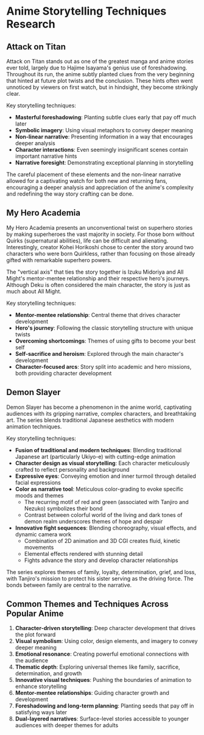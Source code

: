 # Anime Storytelling Techniques Research

## Attack on Titan

Attack on Titan stands out as one of the greatest manga and anime stories ever told, largely due to Hajime Isayama's genius use of foreshadowing. Throughout its run, the anime subtly planted clues from the very beginning that hinted at future plot twists and the conclusion. These hints often went unnoticed by viewers on first watch, but in hindsight, they become strikingly clear.

Key storytelling techniques:
- **Masterful foreshadowing**: Planting subtle clues early that pay off much later
- **Symbolic imagery**: Using visual metaphors to convey deeper meaning
- **Non-linear narrative**: Presenting information in a way that encourages deeper analysis
- **Character interactions**: Even seemingly insignificant scenes contain important narrative hints
- **Narrative foresight**: Demonstrating exceptional planning in storytelling

The careful placement of these elements and the non-linear narrative allowed for a captivating watch for both new and returning fans, encouraging a deeper analysis and appreciation of the anime's complexity and redefining the way story crafting can be done.

## My Hero Academia

My Hero Academia presents an unconventional twist on superhero stories by making superheroes the vast majority in society. For those born without Quirks (supernatural abilities), life can be difficult and alienating. Interestingly, creator Kohei Horikoshi chose to center the story around two characters who were born Quirkless, rather than focusing on those already gifted with remarkable superhero powers.

The "vertical axis" that ties the story together is Izuku Midoriya and All Might's mentor-mentee relationship and their respective hero's journeys. Although Deku is often considered the main character, the story is just as much about All Might.

Key storytelling techniques:
- **Mentor-mentee relationship**: Central theme that drives character development
- **Hero's journey**: Following the classic storytelling structure with unique twists
- **Overcoming shortcomings**: Themes of using gifts to become your best self
- **Self-sacrifice and heroism**: Explored through the main character's development
- **Character-focused arcs**: Story split into academic and hero missions, both providing character development

## Demon Slayer

Demon Slayer has become a phenomenon in the anime world, captivating audiences with its gripping narrative, complex characters, and breathtaking art. The series blends traditional Japanese aesthetics with modern animation techniques.

Key storytelling techniques:
- **Fusion of traditional and modern techniques**: Blending traditional Japanese art (particularly Ukiyo-e) with cutting-edge animation
- **Character design as visual storytelling**: Each character meticulously crafted to reflect personality and background
- **Expressive eyes**: Conveying emotion and inner turmoil through detailed facial expressions
- **Color as narrative tool**: Meticulous color-grading to evoke specific moods and themes
  - The recurring motif of red and green (associated with Tanjiro and Nezuko) symbolizes their bond
  - Contrast between colorful world of the living and dark tones of demon realm underscores themes of hope and despair
- **Innovative fight sequences**: Blending choreography, visual effects, and dynamic camera work
  - Combination of 2D animation and 3D CGI creates fluid, kinetic movements
  - Elemental effects rendered with stunning detail
  - Fights advance the story and develop character relationships

The series explores themes of family, loyalty, determination, grief, and loss, with Tanjiro's mission to protect his sister serving as the driving force. The bonds between family are central to the narrative.

## Common Themes and Techniques Across Popular Anime

1. **Character-driven storytelling**: Deep character development that drives the plot forward
2. **Visual symbolism**: Using color, design elements, and imagery to convey deeper meaning
3. **Emotional resonance**: Creating powerful emotional connections with the audience
4. **Thematic depth**: Exploring universal themes like family, sacrifice, determination, and growth
5. **Innovative visual techniques**: Pushing the boundaries of animation to enhance storytelling
6. **Mentor-mentee relationships**: Guiding character growth and development
7. **Foreshadowing and long-term planning**: Planting seeds that pay off in satisfying ways later
8. **Dual-layered narratives**: Surface-level stories accessible to younger audiences with deeper themes for adults
